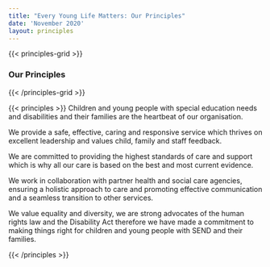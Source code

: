 ```yaml
---
title: "Every Young Life Matters: Our Principles"
date: 'November 2020'
layout: principles
---
```



{{< principles-grid >}}

###  Our Principles


{{< /principles-grid >}}

{{< principles >}}
Children and young people with special education needs and disabilities and their families are the heartbeat of our organisation.

We provide a safe, effective, caring and responsive service which thrives on excellent leadership and values child, family and staff feedback.

We are committed to providing the highest standards of care and support which is why all our care is based on the best and most current evidence.

We work in collaboration with partner health and social care agencies, ensuring a holistic approach to care and promoting effective communication and a seamless transition to other services. 

We value equality and diversity, we are strong advocates of the human rights law and the Disability Act therefore we have made a commitment to making things right for children and young people with SEND and their families. 


{{< /principles >}}